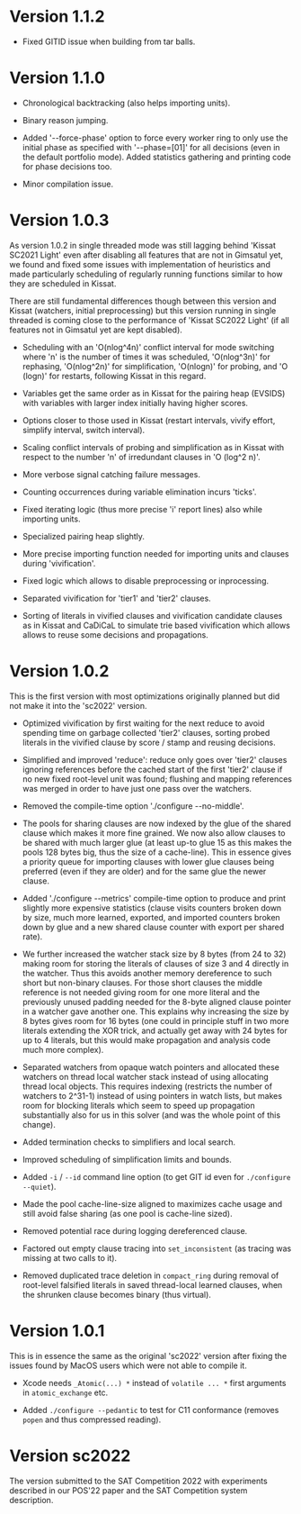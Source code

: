# Version 1.1.2

- Fixed GITID issue when building from tar balls.

# Version 1.1.0

- Chronological backtracking (also helps importing units).

- Binary reason jumping.

- Added '--force-phase' option to force every worker ring to only
  use the initial phase as specified with '--phase=[01]' for all
  decisions (even in the default portfolio mode).  Added statistics
  gathering and printing code for phase decisions too.

- Minor compilation issue.

# Version 1.0.3

As version 1.0.2 in single threaded mode was still lagging behind 'Kissat
SC2021 Light' even after disabling all features that are not in Gimsatul
yet, we found and fixed some issues with implementation of heuristics
and made particularly scheduling of regularly running functions similar to
how they are scheduled in Kissat.

There are still fundamental differences though between this version and
Kissat (watchers, initial preprocessing) but this version running in single
threaded is coming close to the performance of 'Kissat SC2022 Light' (if all
features not in Gimsatul yet are kept disabled).

- Scheduling with an 'O(nlog^4n)' conflict interval for mode switching
  where 'n' is the number of times it was scheduled, 'O(nlog^3n)' for
  rephasing, 'O(nlog^2n)' for simplification, 'O(nlogn)' for probing,
  and 'O (logn)' for restarts, following Kissat in this regard.

- Variables get the same order as in Kissat for the pairing heap (EVSIDS)
  with variables with larger index initially having higher scores.

- Options closer to those used in Kissat (restart intervals, vivify effort,
  simplify interval, switch interval).

- Scaling conflict intervals of probing and simplification as in Kissat with
  respect to the number 'n' of irredundant clauses in 'O (log^2 n)'.

- More verbose signal catching failure messages.

- Counting occurrences during variable elimination incurs 'ticks'.

- Fixed iterating logic (thus more precise 'i' report lines) also
  while importing units.

- Specialized pairing heap slightly.

- More precise importing function needed for importing units
  and clauses during 'vivification'.

- Fixed logic which allows to disable preprocessing or inprocessing.

- Separated vivification for 'tier1' and 'tier2' clauses.

- Sorting of literals in vivified clauses and vivification candidate clauses
  as in Kissat and CaDiCaL to simulate trie based vivification which allows
  allows to reuse some decisions and propagations.

# Version 1.0.2

This is the first version with most optimizations originally planned but
did not make it into the 'sc2022' version.

- Optimized vivification by first waiting for the next reduce to avoid
  spending time on garbage collected 'tier2' clauses, sorting probed
  literals in the vivified clause by score / stamp and reusing decisions.

- Simplified and improved 'reduce':  reduce only goes over 'tier2' clauses
  ignoring references before the cached start of the first 'tier2' clause
  if no new fixed root-level unit was found; flushing and mapping references
  was merged in order to have just one pass over the watchers.

- Removed the compile-time option './configure --no-middle'.

- The pools for sharing clauses are now indexed by the glue of the shared
  clause which makes it more fine grained.  We now also allow clauses to
  be shared with much larger glue (at least up-to glue 15 as this makes the
  pools 128 bytes big, thus the size of a cache-line).  This in essence
  gives a priority queue for importing clauses with lower glue clauses being
  preferred (even if they are older) and for the same glue the newer clause.

- Added './configure --metrics' compile-time option to produce and print
  slightly more expensive statistics (clause visits counters broken down
  by size, much more learned, exported, and imported counters broken down
  by glue and a new shared clause counter with export per shared rate).

- We further increased the watcher stack size by 8 bytes (from 24 to 32)
  making room for storing the literals of clauses of size 3 and 4 directly
  in the watcher.  Thus this avoids another memory dereference to such short
  but non-binary clauses.  For those short clauses the middle reference is
  not needed giving room for one more literal and the previously unused
  padding needed for the 8-byte aligned clause pointer in a watcher gave
  another one.  This explains why increasing the size by 8 bytes gives room
  for 16 bytes (one could in principle stuff in two more literals extending
  the XOR trick, and actually get away with 24 bytes for up to 4 literals,
  but this would make propagation and analysis code much more complex).

- Separated watchers from opaque watch pointers and allocated these watchers
  on thread local watcher stack instead of using allocating thread local
  objects.  This requires indexing (restricts the number of watchers to
  2^31-1) instead of using pointers in watch lists, but makes room for
  blocking literals which seem to speed up propagation substantially also
  for us in this solver (and was the whole point of this change).

- Added termination checks to simplifiers and local search.

- Improved scheduling of simplification limits and bounds.

- Added `-i` / `--id` command line option (to get GIT id even for
  `./configure --quiet`).

- Made the pool cache-line-size aligned to maximizes cache usage and still
  avoid false sharing (as one pool is cache-line sized).

- Removed potential race during logging dereferenced clause.

- Factored out empty clause tracing into `set_inconsistent`
  (as tracing was missing at two calls to it).

- Removed duplicated trace deletion in `compact_ring` during removal of
  root-level falsified literals in saved thread-local learned clauses, when
  the shrunken clause becomes binary (thus virtual).

# Version 1.0.1

This is in essence the same as the original 'sc2022' version after fixing
the issues found by MacOS users which were not able to compile it.

- Xcode needs `_Atomic(...) *` instead of `volatile ... *` first arguments in
  `atomic_exchange` etc.

- Added `./configure --pedantic` to test for C11 conformance
  (removes `popen` and thus compressed reading).

# Version sc2022

The version submitted to the SAT Competition 2022 with experiments
described in our POS'22 paper and the SAT Competition system description.
